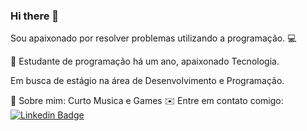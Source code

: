 ### Hi there 👋

Sou apaixonado por resolver problemas utilizando a programação. 💻


💜   Estudante de programação há um ano, apaixonado Tecnologia.

Em busca de estágio na área de Desenvolvimento e Programação.

💬   Sobre mim: Curto Musica e Games
✉️   Entre em contato comigo:[![Linkedin Badge](https://img.shields.io/badge/-LinkedIn-blue?style=flat-square&logo=Linkedin&logoColor=white&link=https://www.linkedin.com/in/carlos-eduardo-gomes-7ba666b3/)](https://www.linkedin.com/in/carlos-eduardo-gomes-7ba666b3/)
